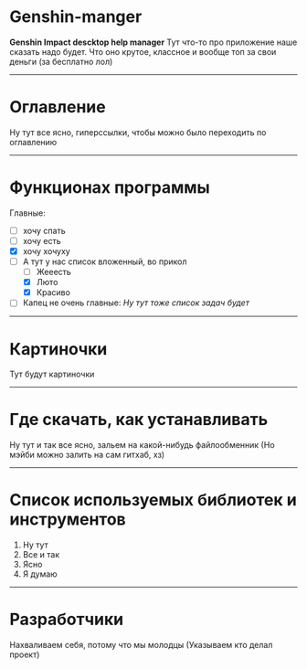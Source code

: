 # Genshin-manger
**Genshin Impact descktop help manager**
Тут что-то про приложение наше сказать надо будет. Что оно крутое, классное и вообще топ за свои деньги (за бесплатно лол)

____
# Оглавление
Ну тут все ясно, гиперссылки, чтобы можно было переходить по оглавлению

____
# Функционах программы
Главные:
- [ ] хочу спать
- [ ] хочу есть
- [X] хочу хочуху
- [ ] А тут у нас список вложенный, во прикол
    - [ ] Жееесть
	- [X] Люто
	- [x] Красиво
- [ ] Капец
не очень главные:
*Ну тут тоже список задач будет*

____
# Картиночки
Тут будут картиночки

____
# Где скачать, как устанавливать
Ну тут и так все ясно, зальем на какой-нибудь файлообменник (Но мэйби можно залить на сам гитхаб, хз)

____
# Список используемых библиотек и инструментов
1. Ну тут
2. Все и так
3. Ясно
4. Я думаю

____
# Разработчики
Нахваливаем себя, потому что мы молодцы (Указываем кто делал проект)